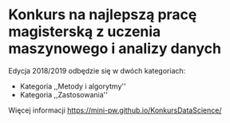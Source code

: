 # Konkurs na najlepszą pracę magisterską z uczenia maszynowego i analizy danych

Edycja 2018/2019 odbędzie się w dwóch kategoriach:

* Kategoria ,,Metody i algorytmy''
* Kategoria ,,Zastosowania''

Więcej informacji
https://mini-pw.github.io/KonkursDataScience/
